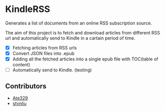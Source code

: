 # KindleRSS
Generates a list of documents from an online RSS subscription source.   

The aim of this project is to fetch and download articles from different RSS url and automatically send to Kindle in a cartain period of time.  

 - [x] Fetching articles from RSS urls
 - [X] Convert JSON files into .epub
 - [X] Adding all the fetched articles into a single epub file with TOC(table of content)
 - [ ] Automatically send to Kindle. (testing)
## Contributors
- [Ate329](https://github.com/Ate329)
- [stvnliu](https://github.com/stvnliu)
